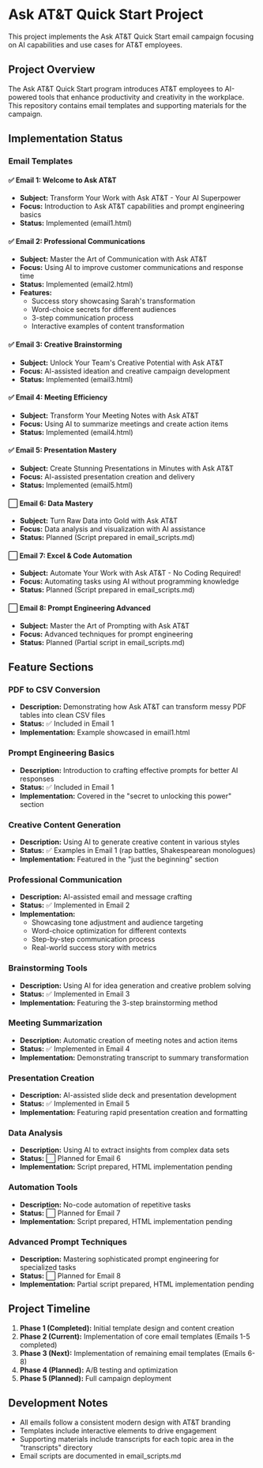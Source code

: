 # Ask AT&T Quick Start Project

This project implements the Ask AT&T Quick Start email campaign focusing on AI capabilities and use cases for AT&T employees.

## Project Overview
The Ask AT&T Quick Start program introduces AT&T employees to AI-powered tools that enhance productivity and creativity in the workplace. This repository contains email templates and supporting materials for the campaign.

## Implementation Status

### Email Templates

#### ✅ Email 1: Welcome to Ask AT&T
- **Subject:** Transform Your Work with Ask AT&T - Your AI Superpower
- **Focus:** Introduction to Ask AT&T capabilities and prompt engineering basics
- **Status:** Implemented (email1.html)

#### ✅ Email 2: Professional Communications
- **Subject:** Master the Art of Communication with Ask AT&T
- **Focus:** Using AI to improve customer communications and response time
- **Status:** Implemented (email2.html)
- **Features:** 
  - Success story showcasing Sarah's transformation
  - Word-choice secrets for different audiences
  - 3-step communication process
  - Interactive examples of content transformation

#### ✅ Email 3: Creative Brainstorming
- **Subject:** Unlock Your Team's Creative Potential with Ask AT&T
- **Focus:** AI-assisted ideation and creative campaign development
- **Status:** Implemented (email3.html)

#### ✅ Email 4: Meeting Efficiency
- **Subject:** Transform Your Meeting Notes with Ask AT&T
- **Focus:** Using AI to summarize meetings and create action items
- **Status:** Implemented (email4.html)

#### ✅ Email 5: Presentation Mastery
- **Subject:** Create Stunning Presentations in Minutes with Ask AT&T
- **Focus:** AI-assisted presentation creation and delivery
- **Status:** Implemented (email5.html)

#### ⬜ Email 6: Data Mastery
- **Subject:** Turn Raw Data into Gold with Ask AT&T
- **Focus:** Data analysis and visualization with AI assistance
- **Status:** Planned (Script prepared in email_scripts.md)

#### ⬜ Email 7: Excel & Code Automation
- **Subject:** Automate Your Work with Ask AT&T - No Coding Required!
- **Focus:** Automating tasks using AI without programming knowledge
- **Status:** Planned (Script prepared in email_scripts.md)

#### ⬜ Email 8: Prompt Engineering Advanced
- **Subject:** Master the Art of Prompting with Ask AT&T
- **Focus:** Advanced techniques for prompt engineering
- **Status:** Planned (Partial script in email_scripts.md)

## Feature Sections

### PDF to CSV Conversion
- **Description:** Demonstrating how Ask AT&T can transform messy PDF tables into clean CSV files
- **Status:** ✅ Included in Email 1
- **Implementation:** Example showcased in email1.html

### Prompt Engineering Basics
- **Description:** Introduction to crafting effective prompts for better AI responses
- **Status:** ✅ Included in Email 1
- **Implementation:** Covered in the "secret to unlocking this power" section

### Creative Content Generation
- **Description:** Using AI to generate creative content in various styles
- **Status:** ✅ Examples in Email 1 (rap battles, Shakespearean monologues)
- **Implementation:** Featured in the "just the beginning" section

### Professional Communication
- **Description:** AI-assisted email and message crafting
- **Status:** ✅ Implemented in Email 2
- **Implementation:** 
  - Showcasing tone adjustment and audience targeting
  - Word-choice optimization for different contexts
  - Step-by-step communication process
  - Real-world success story with metrics

### Brainstorming Tools
- **Description:** Using AI for idea generation and creative problem solving
- **Status:** ✅ Implemented in Email 3
- **Implementation:** Featuring the 3-step brainstorming method

### Meeting Summarization
- **Description:** Automatic creation of meeting notes and action items
- **Status:** ✅ Implemented in Email 4
- **Implementation:** Demonstrating transcript to summary transformation

### Presentation Creation
- **Description:** AI-assisted slide deck and presentation development
- **Status:** ✅ Implemented in Email 5
- **Implementation:** Featuring rapid presentation creation and formatting

### Data Analysis
- **Description:** Using AI to extract insights from complex data sets
- **Status:** ⬜ Planned for Email 6
- **Implementation:** Script prepared, HTML implementation pending

### Automation Tools
- **Description:** No-code automation of repetitive tasks
- **Status:** ⬜ Planned for Email 7
- **Implementation:** Script prepared, HTML implementation pending

### Advanced Prompt Techniques
- **Description:** Mastering sophisticated prompt engineering for specialized tasks
- **Status:** ⬜ Planned for Email 8
- **Implementation:** Partial script prepared, HTML implementation pending

## Project Timeline
1. **Phase 1 (Completed):** Initial template design and content creation
2. **Phase 2 (Current):** Implementation of core email templates (Emails 1-5 completed)
3. **Phase 3 (Next):** Implementation of remaining email templates (Emails 6-8)
4. **Phase 4 (Planned):** A/B testing and optimization
5. **Phase 5 (Planned):** Full campaign deployment

## Development Notes
- All emails follow a consistent modern design with AT&T branding
- Templates include interactive elements to drive engagement
- Supporting materials include transcripts for each topic area in the "transcripts" directory
- Email scripts are documented in email_scripts.md
